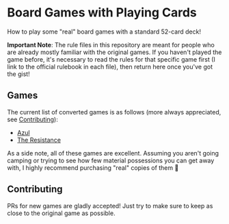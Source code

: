# Board Games with Playing Cards

How to play some "real" board games with a standard 52-card deck!

**Important Note**: The rule files in this repository are meant for people who are already mostly familiar with the original games. If you haven't played the game before, it's necessary to read the rules for that specific game first (I link to the official rulebook in each file), then return here once you've got the gist!

## Games

The current list of converted games is as follows (more always appreciated, see [Contributing](https://github.com/pickledish/playing-cards#contributing)):

- [Azul](./azul.md)
- [The Resistance](./resistance.md)

As a side note, all of these games are excellent. Assuming you aren't going camping or trying to see how few material possessions you can get away with, I highly recommend purchasing "real" copies of them :slightly_smiling_face:

## Contributing

PRs for new games are gladly accepted! Just try to make sure to keep as close to the original game as possible.
